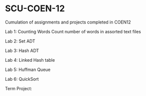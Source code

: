 # SCU-COEN-12
Cumulation of assignments and projects completed in COEN12

Lab 1: Counting Words
  Count number of words in assorted text files

Lab 2: Set ADT

Lab 3: Hash ADT

Lab 4: Linked Hash table

Lab 5: Huffman Queue

Lab 6: QuickSort

Term Project:
